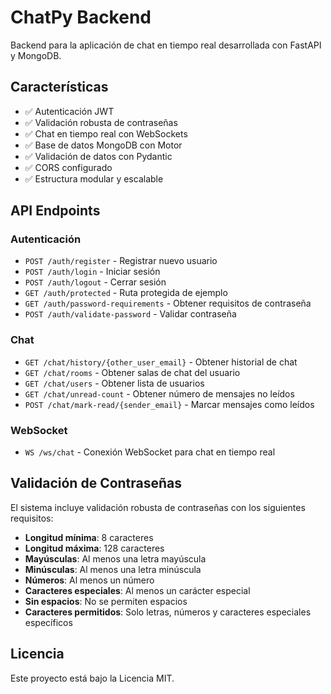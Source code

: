 # ChatPy Backend

Backend para la aplicación de chat en tiempo real desarrollada con FastAPI y MongoDB.

## Características

- ✅ Autenticación JWT
- ✅ Validación robusta de contraseñas
- ✅ Chat en tiempo real con WebSockets
- ✅ Base de datos MongoDB con Motor
- ✅ Validación de datos con Pydantic
- ✅ CORS configurado
- ✅ Estructura modular y escalable

## API Endpoints

### Autenticación
- `POST /auth/register` - Registrar nuevo usuario
- `POST /auth/login` - Iniciar sesión
- `POST /auth/logout` - Cerrar sesión
- `GET /auth/protected` - Ruta protegida de ejemplo
- `GET /auth/password-requirements` - Obtener requisitos de contraseña
- `POST /auth/validate-password` - Validar contraseña

### Chat
- `GET /chat/history/{other_user_email}` - Obtener historial de chat
- `GET /chat/rooms` - Obtener salas de chat del usuario
- `GET /chat/users` - Obtener lista de usuarios
- `GET /chat/unread-count` - Obtener número de mensajes no leídos
- `POST /chat/mark-read/{sender_email}` - Marcar mensajes como leídos

### WebSocket
- `WS /ws/chat` - Conexión WebSocket para chat en tiempo real

## Validación de Contraseñas

El sistema incluye validación robusta de contraseñas con los siguientes requisitos:

- **Longitud mínima**: 8 caracteres
- **Longitud máxima**: 128 caracteres
- **Mayúsculas**: Al menos una letra mayúscula
- **Minúsculas**: Al menos una letra minúscula
- **Números**: Al menos un número
- **Caracteres especiales**: Al menos un carácter especial
- **Sin espacios**: No se permiten espacios
- **Caracteres permitidos**: Solo letras, números y caracteres especiales específicos

## Licencia

Este proyecto está bajo la Licencia MIT.
